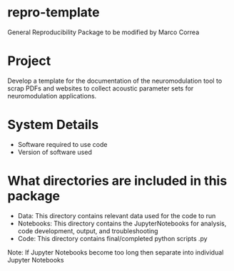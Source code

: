 # repro-template
General Reproducibility Package to be modified by Marco Correa

# Project
Develop a template for the documentation of the neuromodulation tool to scrap PDFs and websites to collect acoustic parameter sets for neuromodulation applications. 

# System Details 
* Software required to use code
* Version of software used

# What directories are included in this package
* Data: This directory contains relevant data used for the code to run  
* Notebooks: This directory contains the JupyterNotebooks for analysis, code development, output, and troubleshooting
* Code: This directory contains final/completed python scripts .py

Note: If Jupyter Notebooks become too long then separate into individual Jupyter Notebooks
